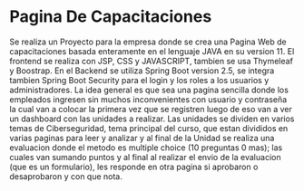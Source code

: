 # Pagina De Capacitaciones
Se realiza un Proyecto para la empresa donde se crea una Pagina Web de capacitaciones basada enteramente en el lenguaje JAVA en su version 11. El frontend se realiza con JSP, CSS y JAVASCRIPT, tambien se usa Thymeleaf
y Boostrap. En el Backend se utiliza Spring Boot version 2.5, se integra tambien Spring Boot Security para el login y los roles a los usuarios y administradores. 
La idea general es que sea una pagina sencilla donde los empleados ingresen sin muchos inconvenientes con usuario y contraseña la cual van a colocar la primera vez que se registren
luego de eso van a ver un dashboard con las unidades a realizar. Las unidades se dividen en varios temas de Ciberseguridad, tema principal del curso, que estan divididos en varias
paginas para leer y analizar y al final de la Unidad se realiza una evaluacion donde el metodo es multiple choice (10 preguntas 0 mas); las cuales van sumando puntos y al final 
al realizar el envio de la evaluacion (que es un formulario), les responde en otra pagina si aprobaron o desaprobaron y con que nota.
